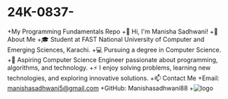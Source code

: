 # 24K-0837-
+My Programming Fundamentals Repo
+👋 Hi, I'm Manisha Sadhwani!
+🌟 About Me
+🎓 Student at FAST National University of Computer and Emerging Sciences, Karachi.
+💻 Pursuing a degree in Computer Science.
+🌱 Aspiring Computer Science Engineer passionate about programming, algorithms, and technology.
+⚡ I enjoy solving problems, learning new technologies, and exploring innovative solutions.
+📫 Contact Me
+Email: manishasadhwani5@gmail.com
+GitHub: Manishasadhwani88
+![logo](https://github.com/user-attachments/assets/e0e60f1f-d5bb-488c-9009-336ea56edd74)



